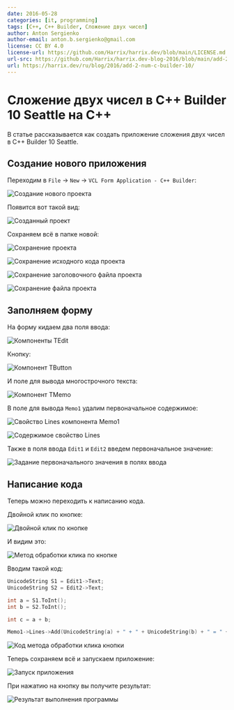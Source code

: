 ```yaml
---
date: 2016-05-28
categories: [it, programming]
tags: [C++, C++ Builder, Сложение двух чисел]
author: Anton Sergienko
author-email: anton.b.sergienko@gmail.com
license: CC BY 4.0
license-url: https://github.com/Harrix/harrix.dev/blob/main/LICENSE.md
url-src: https://github.com/Harrix/harrix.dev-blog-2016/blob/main/add-2-num-c-builder-10/add-2-num-c-builder-10.md
url: https://harrix.dev/ru/blog/2016/add-2-num-c-builder-10/
---
```


# Сложение двух чисел в C++ Builder 10 Seattle на C++

В статье рассказывается как создать приложение сложения двух чисел в C++ Builder 10 Seattle.

## Создание нового приложения

Переходим в `File` → `New` → `VCL Form Application - C++ Builder`:

![Создание нового проекта](img/new-project_01.png)

Появится вот такой вид:

![Созданный проект](img/new-project_02.png)

Сохраняем всё в папке новой:

![Сохранение проекта](img/new-project_03.png)

![Сохранение исходного кода проекта](img/new-project_04.png)

![Сохранение заголовочного файла проекта](img/new-project_05.png)

![Сохранение файла проекта](img/new-project_06.png)

## Заполняем форму

На форму кидаем два поля ввода:

![Компоненты TEdit](img/controls_01.png)

Кнопку:

![Компонент TButton](img/controls_02.png)

И поле для вывода многострочного текста:

![Компонент TMemo](img/controls_03.png)

В поле для вывода `Memo1` удалим первоначальное содержимое:

![Свойство Lines компонента Memo1](img/controls_04.png)

![Содержимое свойство Lines](img/controls_05.png)

Также в поля ввода `Edit1` и `Edit2` введем первоначальное значение:

![Задание первоначального значения в полях ввода](img/controls_06.png)

## Написание кода

Теперь можно переходить к написанию кода.

Двойной клик по кнопке:

![Двойной клик по кнопке](img/click_01.png)

И видим это:

![Метод обработки клика по кнопке](img/click_02.png)

Вводим такой код:

```cpp
UnicodeString S1 = Edit1->Text;
UnicodeString S2 = Edit2->Text;

int a = S1.ToInt();
int b = S2.ToInt();

int c = a + b;

Memo1->Lines->Add(UnicodeString(a) + " + " + UnicodeString(b) + " = " + UnicodeString(c));
```

![Код метода обработки клика кнопки](img/click_03.png)

Теперь сохраняем всё и запускаем приложение:

![Запуск приложения](img/run.png)

При нажатию на кнопку вы получите результат:

![Результат выполнения программы](img/result.png)
